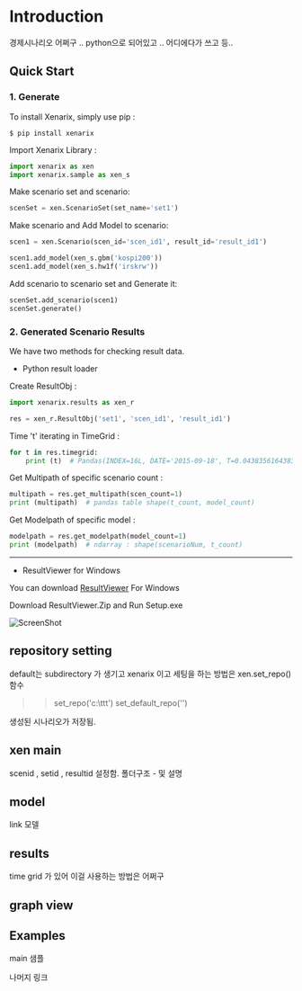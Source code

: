 # Introduction

 경제시나리오 어쩌구 .. python으로 되어있고 .. 어디에다가 쓰고 등..

## Quick Start

### 1. Generate

To install Xenarix, simply use pip :

``` {.sourceCode .bash}
$ pip install xenarix
```

Import Xenarix Library :
```python
import xenarix as xen
import xenarix.sample as xen_s
```

Make scenario set and scenario:

```python
scenSet = xen.ScenarioSet(set_name='set1')
```

Make scenario and Add Model to scenario:

```python
scen1 = xen.Scenario(scen_id='scen_id1', result_id='result_id1')

scen1.add_model(xen_s.gbm('kospi200'))
scen1.add_model(xen_s.hw1f('irskrw'))
```

Add scenario to scenario set and Generate it:

```python
scenSet.add_scenario(scen1)
scenSet.generate()
```

### 2. Generated Scenario Results

We have two methods for checking result data.

* Python result loader

Create ResultObj :

```python
import xenarix.results as xen_r

res = xen_r.ResultObj('set1', 'scen_id1', 'result_id1') 
```

Time 't' iterating in TimeGrid :

```python
for t in res.timegrid:
    print (t)  # Pandas(INDEX=16L, DATE='2015-09-18', T=0.043835616438356005, DT=0.0027397260273970005)
```

Get Multipath of specific scenario count :

```python
multipath = res.get_multipath(scen_count=1)
print (multipath)  # pandas table shape(t_count, model_count)
```

Get Modelpath of specific model :
```python
modelpath = res.get_modelpath(model_count=1)
print (modelpath)  # ndarray : shape(scenarioNum, t_count)
```

---------------------------------------

* ResultViewer for Windows

You can download [ResultViewer](https://github.com/minikie/xenarix/releases/latest) For Windows 

Download ResultViewer.Zip and Run Setup.exe 

![ScreenShot](https://github.com/minikie/xenarix/img/resultviewer.png?raw=true)



## repository setting

default는 subdirectory 가 생기고 xenarix 이고
세팅을 하는 방법은 xen.set_repo() 함수

>> set_repo('c:\ttt')
>> set_default_repo('')

생성된 시나리오가 저장됨.

## xen main
scenid , setid , resultid 설정함. 
폴더구조 - 및 설명





## model
link 모델


## results
time grid 가 있어
이걸 사용하는 방법은 어쩌구


## graph view


## Examples
main 샘플

나머지 링크